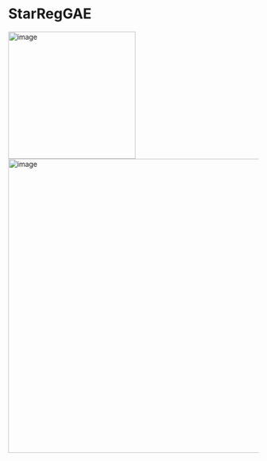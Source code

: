 # StarRegGAE
<img width="256" height="256" alt="image" src="https://github.com/user-attachments/assets/c3fb3c42-fa61-44d1-ac82-d24e13e50008" />

<img width="2126" height="592" alt="image" src="https://github.com/user-attachments/assets/f76a4850-1f4e-48e5-97bf-7b813f12134c" />
